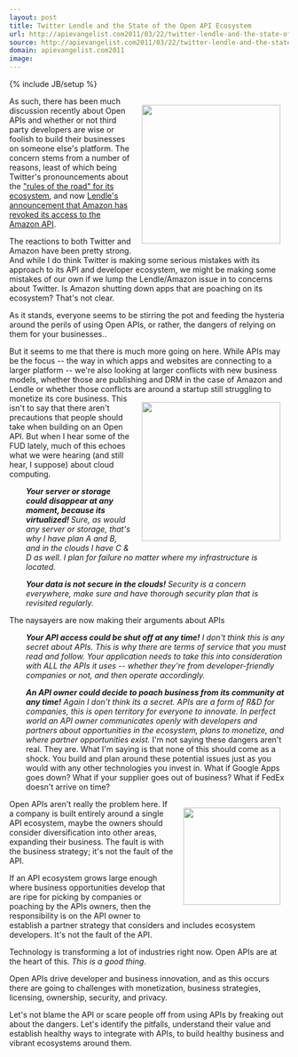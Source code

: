 ```yaml
---
layout: post
title: Twitter Lendle and the State of the Open API Ecosystem
url: http://apievangelist.com2011/03/22/twitter-lendle-and-the-state-of-the-open-api-ecosystem/
source: http://apievangelist.com2011/03/22/twitter-lendle-and-the-state-of-the-open-api-ecosystem/
domain: apievangelist.com2011
image: 
---
```

{% include JB/setup %}
<img style="padding: 15px;" src="http://kinlane-productions.s3.amazonaws.com/Twitter-Logo.jpg" alt="" width="250" align="right" />As such, there has been much discussion recently about Open APIs and whether or not third party developers are wise or foolish to build their businesses on someone else's platform.  The concern stems from a number of reasons, least of which being Twitter's pronouncements about the <a title="&quot;Rules of the Road&quot; for Its Ecosystem" href="http://dev.twitter.com/pages/api_terms">"rules of the road" for its ecosystem</a>, and now <a title="Lendles announcement that Amazon has revoked its access to the Amazon API" href="http://lendle.me/">Lendle's announcement that Amazon has revoked its access to the Amazon API</a>.<p></p>
The reactions to both Twitter and Amazon have been pretty strong.  And while I do think Twitter is making some serious mistakes with its approach to its API and developer ecosystem, we might be making some mistakes of our own if we lump the Lendle/Amazon issue in to concerns about Twitter.  Is Amazon shutting down apps that are poaching on its ecosystem?  That's not clear.<p></p>
As it stands, everyone seems to be stirring the pot and feeding the hysteria around the perils of using Open APIs, or rather, the dangers of relying on them for your businesses..<p></p>
But it seems to me that there is much more going on here.  While APIs may be the focus -- the way in which apps and websites are connecting to a larger platform -- we're also looking at larger conflicts with new business models, whether those are publishing and DRM in the case of Amazon and Lendle or whether those conflicts are around a startup still struggling to monetize its core business.
<img style="padding: 15px;" src="http://kinlane-productions.s3.amazonaws.com/AWS_LOGO_CMYK.jpg" alt="" width="250" align="right" />
This isn't to say that there aren't precautions that people should take when building on an Open API.  But when I hear some of the FUD lately, much of this echoes what we were hearing (and still hear, I suppose) about cloud computing.
<p style="padding-left: 30px;"><em><strong>Your server or storage could disappear at any moment, because its virtualized! </strong>Sure, as would any server or storage, that's why I have plan A and B, and in the clouds I have C &amp; D as well.  I plan for failure no matter where my infrastructure is located.</em>
<p style="padding-left: 30px;"><strong><em><strong>Your data is not secure in the clouds! </strong> </em></strong><em>Security is a concern everywhere, make sure and have thorough security plan that is revisited regularly.</em>
<strong> </strong><p></p>
The naysayers are now making their arguments about APIs
<p style="padding-left: 30px;"><em><strong>Your API access could be shut off at any time!</strong> I don't think this is any secret about APIs. This is why there are terms of service that you must read and follow.  Your application needs to take this into consideration with ALL the APIs it uses -- whether they're from developer-friendly companies or not, and then operate accordingly.</em>
<p style="padding-left: 30px;"><em><strong>An API owner could decide to poach business from its community at any time!</strong> Again I don't think its a secret.  APIs are a form of R&amp;D for companies, this is open territory for everyone to innovate.  In perfect world an API owner communicates openly with developers and partners about opportunities in the ecosystem,  plans to monetize, and where partner opportunities exist.</em>
I'm not saying these dangers aren't real.  They are.  What I'm saying is that none of this should come as a shock.  You build and plan around these potential issues just as you would with any other technologies you invest in.  What if Google Apps goes down?  What if your supplier goes out of business?  What if FedEx doesn't arrive on time?<p></p>
Open APIs aren't really the problem here.
<img style="padding: 15px;" src="http://kinlane-productions.s3.amazonaws.com/lendle-logo.png" alt="" width="175" align="right" />
If a company is built entirely around a single API ecosystem, maybe the owners should consider diversification into other areas, expanding their business.  The fault is with the business strategy; it's not the fault of the API.<p></p>
If an API ecosystem grows large enough where business opportunities develop that are ripe for picking by companies or poaching by the APIs owners, then the responsibility is on the API owner to establish a partner strategy that considers and includes ecosystem developers.  It's not the fault of the API.<p></p>
Technology is transforming a lot of industries right now.  Open APIs are at the heart of this.   <em>This is a good thing</em>.<p></p>
Open APIs drive developer and business innovation, and as this occurs there are going to challenges with monetization, business strategies, licensing, ownership, security, and privacy.<p></p>
Let's not blame the API or scare people off from using APIs by freaking out about the dangers.   Let's identify the pitfalls, understand their value and establish healthy ways to integrate with APIs, to build healthy business and vibrant ecosystems around them.

